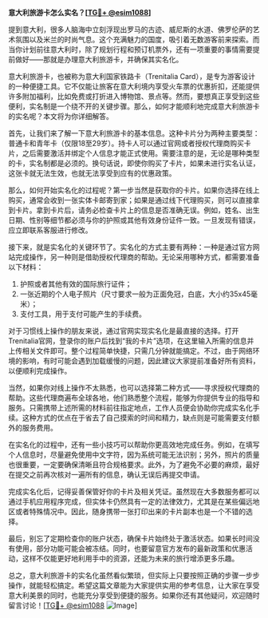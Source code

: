 **意大利旅游卡怎么实名？[[TG💪+ @esim1088](https://t.me/s/esim1088)]**

提到意大利，很多人脑海中立刻浮现出罗马的古迹、威尼斯的水道、佛罗伦萨的艺术氛围以及米兰的时尚气息。这个充满魅力的国度，吸引着无数游客前来探索。而当你计划前往意大利时，除了规划行程和预订机票外，还有一项重要的事情需要提前做好——那就是办理意大利旅游卡，并确保其实名化。

意大利旅游卡，也被称为意大利国家铁路卡（Trenitalia Card），是专为游客设计的一种便捷工具。它不仅能让旅客在意大利境内享受火车票的优惠折扣，还能提供许多附加福利，比如免费或打折进入博物馆、景点等。然而，要想真正享受到这些便利，实名制是一个绕不开的关键步骤。那么，如何才能顺利地完成意大利旅游卡的实名呢？本文将为你详细解答。

首先，让我们来了解一下意大利旅游卡的基本信息。这种卡片分为两种主要类型：普通卡和青年卡（仅限18至29岁）。持卡人可以通过官网或者授权代理商购买卡片，之后需要激活并绑定个人信息才能正式使用。需要注意的是，无论是哪种类型的卡，实名制都是必须的。换句话说，即使你购买了卡片，如果未进行实名认证，这张卡就无法生效，也就无法享受到应有的优惠政策。

那么，如何开始实名化的过程呢？第一步当然是获取你的卡片。如果你选择在线上购买，通常会收到一张实体卡邮寄到家；如果是通过线下代理购买，则可以直接拿到卡片。拿到卡片后，请务必检查卡片上的信息是否准确无误。例如，姓名、出生日期、性别等细节都必须与你的护照或其他有效身份证件一致。一旦发现有错误，应立即联系客服进行修改。

接下来，就是实名化的关键环节了。实名化的方式主要有两种：一种是通过官方网站完成操作，另一种则是借助授权代理商的帮助。无论采用哪种方式，都需要准备以下材料：

1. 护照或者其他有效的国际旅行证件；
2. 一张近期的个人电子照片（尺寸要求一般为正面免冠，白底，大小约35x45毫米）；
3. 支付工具，用于支付可能产生的手续费。

对于习惯线上操作的朋友来说，通过官网实现实名化是最直接的选择。打开Trenitalia官网，登录你的账户后找到“我的卡片”选项，在这里输入所需的信息并上传相关文件即可。整个过程简单快捷，只需几分钟就能搞定。不过，由于网络环境的影响，有时可能会遇到加载缓慢的问题，因此建议大家提前准备好所有资料，以便顺利完成操作。

当然，如果你对线上操作不太熟悉，也可以选择第二种方式——寻求授权代理商的帮助。这些代理商遍布全球各地，他们熟悉整个流程，能够为你提供专业的指导和服务。只需携带上述所需的材料前往指定地点，工作人员便会协助你完成实名化手续。这种方式的优点在于省去了自己摸索的时间和精力，缺点则是可能需要支付额外的服务费用。

在实名化的过程中，还有一些小技巧可以帮助你更高效地完成任务。例如，在填写个人信息时，尽量避免使用中文字符，因为系统可能无法识别；另外，照片的质量也很重要，一定要确保清晰且符合规格要求。此外，为了避免不必要的麻烦，最好在提交之前再次核对一遍所有的信息，确认无误后再提交申请。

完成实名化后，记得妥善保管好你的卡片及相关凭证。虽然现在大多数服务都可以通过手机应用程序完成，但实体卡仍然具有一定的法律效力，尤其是在某些偏远地区或者特殊情况中。因此，随身携带一张打印出来的卡片副本也是一个不错的选择。

最后，别忘了定期检查你的账户状态，确保卡片始终处于激活状态。如果长时间没有使用，部分功能可能会被冻结。同时，也要留意官方发布的最新政策和优惠活动，这样不仅能更好地利用手中的资源，还能为未来的旅行增添更多乐趣。

总之，意大利旅游卡的实名化虽然看似繁琐，但实际上只要按照正确的步骤一步步操作，就能轻松搞定。希望这篇文章能为大家提供实用的参考信息，让大家在享受意大利美景的同时，也能充分享受到便捷的服务。如果你还有其他疑问，欢迎随时留言讨论！[[TG💪+ @esim1088](https://t.me/s/esim1088) ![Image](https://i.postimg.cc/4NQfJmqS/Snipaste-2025-05-13-00-14-12.png)]